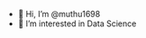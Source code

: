 - 👋 Hi, I’m @muthu1698
- 👀 I’m interested in Data Science 


<!---
muthu1698/muthu1698 is a ✨ special ✨ repository because its `README.md` (this file) appears on your GitHub profile.
You can click the Preview link to take a look at your changes.
--->
